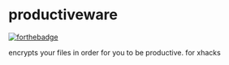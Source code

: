# productiveware

[![forthebadge](https://forthebadge.com/images/badges/works-on-my-machine.svg)](https://forthebadge.com)

encrypts your files in order for you to be productive. for xhacks
